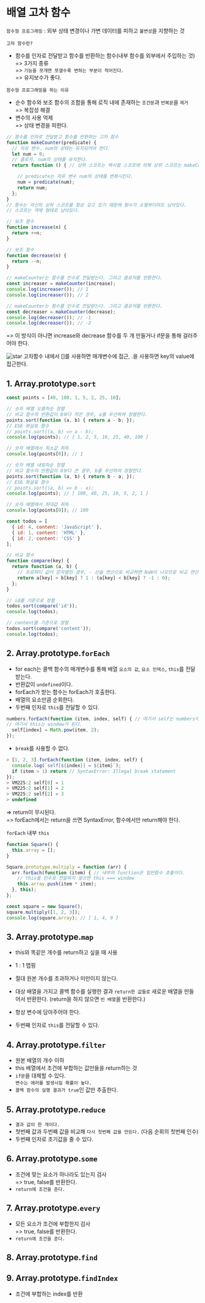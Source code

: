 # 배열 고차 함수
`함수형 프로그래밍` : 외부 상태 변경이나 가변 데이터를 피하고 `불변성`을 지향하는 것

`고차 함수란?`
- 함수를 인자로 전달받고 함수를 반환하는 함수(내부 함수를 외부에서 주입하는 것)  
=> 3가지 종류  
=> `기능을 쪼개면 쪼갤수록 변하는 부분이 적어진다.`  
=> 유지보수가 좋다.

`함수형 프로그래밍을 하는 이유`
- 순수 함수와 보조 함수의 조합을 통해 로직 내에 존재하는 `조건문`과 `반복문`을 `제거`  
=> 복잡성 해결
- 변수의 사용 억제  
=> 상태 변경을 피한다.

```javascript
// 함수를 인자로 전달받고 함수를 반환하는 고차 함수
function makeCounter(predicate) {
  // 자유 변수. num의 상태는 유지되어야 한다.
  let num = 0;
  // 클로저. num의 상태를 유지한다.
  return function () { // 상위 스코프는 렉시컬 스코프에 의해 상위 스코프는 makeCounter가 된다.

    // predicate는 자유 변수 num의 상태를 변화시킨다.
    num = predicate(num);
    return num;
  };
}
// 함수는 자신의 상위 스코프를 항상 갖고 있기 때문에 함수가 소멸하더라도 남아있다.
// 스코프는 객체 형태로 남아있다.

// 보조 함수
function increase(n) {
  return ++n;
}

// 보조 함수
function decrease(n) {
  return --n;
}

// makeCounter는 함수를 인수로 전달받는다. 그리고 클로저를 반환한다.
const increaser = makeCounter(increase);
console.log(increaser()); // 1
console.log(increaser()); // 2

// makeCounter는 함수를 인수로 전달받는다. 그리고 클로저를 반환한다.
const decreaser = makeCounter(decrease);
console.log(decreaser()); // -1
console.log(decreaser()); // -2
```
=> 이 방식이 아니면 increase와 decrease 함수를 두 개 만들거나 if문을 통해 걸러주어야 한다.


![star](https://user-images.githubusercontent.com/37561451/57273306-3835be00-70d2-11e9-8087-3fb2a9054261.png) 고차함수 내에서 []를 사용하면 매개변수에 접근, .을 사용하면 key의 value에 접근한다.

## 1. Array.prototype.`sort`
```javascript
const points = [40, 100, 1, 5, 2, 25, 10];

// 숫자 배열 오름차순 정렬
// 비교 함수의 반환값이 0보다 작은 경우, a를 우선하여 정렬한다.
points.sort(function (a, b) { return a - b; });
// ES6 화살표 함수
// points.sort((a, b) => a - b);
console.log(points); // [ 1, 2, 5, 10, 25, 40, 100 ]

// 숫자 배열에서 최소값 취득
console.log(points[0]); // 1

// 숫자 배열 내림차순 정렬
// 비교 함수의 반환값이 0보다 큰 경우, b를 우선하여 정렬한다.
points.sort(function (a, b) { return b - a; });
// ES6 화살표 함수
// points.sort((a, b) => b - a);
console.log(points); // [ 100, 40, 25, 10, 5, 2, 1 ]

// 숫자 배열에서 최대값 취득
console.log(points[0]); // 100
```
```javascript
const todos = [
  { id: 4, content: 'JavaScript' },
  { id: 1, content: 'HTML' },
  { id: 2, content: 'CSS' }
];

// 비교 함수
function compare(key) {
  return function (a, b) {
    // 프로퍼티 값이 문자열인 경우, - 산술 연산으로 비교하면 NaN이 나오므로 비교 연산을 사용한다.
    return a[key] > b[key] ? 1 : (a[key] < b[key] ? -1 : 0);
  };
}

// id를 기준으로 정렬
todos.sort(compare('id'));
console.log(todos);

// content를 기준으로 정렬
todos.sort(compare('content'));
console.log(todos);
```

## 2. Array.prototype.`forEach`
- for each는 콜백 함수의 매개변수를 통해 배열 `요소의 값`, `요소 인덱스`, `this`를 전달 받는다.
- 반환값이 `undefined`이다.
- forEach가 받는 함수는 forEach가 호출한다.
- 배열의 요소만큼 순회한다.
- 두번째 인자로 `this`를 전달할 수 있다.
```javascript
numbers.forEach(function (item, index, self) { // 여기서 self는 numbers이다.
// 여기서 this는 window가 된다.
  self[index] = Math.pow(item, 2);
});
```
- `break`를 사용할 수 없다.
```javascript
> [1, 2, 3].forEach(function (item, index, self) {
  console.log(`self[${index}] = ${item}`);
  if (item > 1) return // SyntaxError: Illegal break statement
});
> VM225:2 self[0] = 1
> VM225:2 self[1] = 2
> VM225:2 self[2] = 3
> undefined
```
=> return이 무시된다.  
=> forEach에서는 return을 쓰면 SyntaxError, 함수에서만 return해야 한다.


`forEach` 내부 `this`

```javascript
function Square() {
  this.array = [];
}

Square.prototype.multiply = function (arr) {
  arr.forEach(function (item) { // 내부의 function은 일반함수 호출이다.
    // this를 인수로 전달하지 않으면 this === window
    this.array.push(item * item);
  }, this);
};

const square = new Square();
square.multiply([1, 2, 3]);
console.log(square.array); // [ 1, 4, 9 ]
```

## 3. Array.prototype.`map`
- this와 똑같은 개수를 return하고 싶을 때 사용
- 1 : 1 맵핑
- 절대 원본 개수를 초과하거나 미만이지 않는다.
- 대상 배열을 가지고 콜백 함수를 실행한 결과 `return한 값들로` 새로운 배열을 만들어서 반환한다. (return을 하지 않으면 `빈 배열`을 반환한다.)

- 항상 변수에 담아주어야 한다.
- 두번째 인자로 `this`를 전달할 수 있다.


## 4. Array.prototype.`filter`
- 원본 배열의 개수 이하
- this 배열에서 조건에 부합하는 값만들을 return하는 것
- `if문`을 대체할 수 있다.  
`변수는 에러를 발생시킬 확률이 높다.`
- `콜백 함수의 실행 결과가 true`인 값만 추출한다.


## 5. Array.prototype.`reduce`
- `결과 값이 한 개이다.`
- 첫번째 값과 두번째 값을 비교해 `다시 첫번째 값을 만든다.` (다음 순회의 첫번째 인수)
- 두번째 인자로 초기값을 줄 수 있다.

## 6. Array.prototype.`some`
- 조건에 맞는 요소가 하나라도 있는지 검사  
=> true, false를 반환한다.
- `return에 조건을 준다.`


## 7. Array.prototype.`every`
- 모든 요소가 조건에 부합한지 검사  
=> true, false를 반환한다.
- `return에 조건을 준다.`


## 8. Array.prototype.`find`

## 9. Array.prototype.`findIndex`
- 조건에 부합하는 index를 반환

